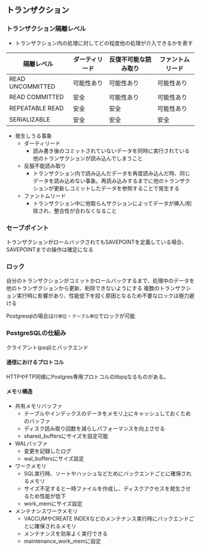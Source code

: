 ## トランザクション

### トランザクション隔離レベル
  - トランザクション内の処理に対してどの程度他の処理が介入できるかを表す

| 隔離レベル          | ダーティリード | 反復不可能な読み取り | ファントムリード |
|---------------------|---------------|---------------------|-----------------|
| READ UNCOMMITTED    | 可能性あり    | 可能性あり          | 可能性あり      |
| READ COMMITTED      | 安全          | 可能性あり          | 可能性あり      |
| REPEATABLE READ     | 安全          | 安全                | 可能性あり      |
| SERIALIZABLE        | 安全          | 安全                | 安全            |

- 発生しうる事象
  - ダーティリード
    - 読み書き後のコミットされていないデータを同時に実行されている他のトランザクションが読み込んでしまうこと
  - 反服不能読み取り
    - トランザクション内で読み込んだデータを再度読み込んだ時、同じデータを読み込めない事象。再読み込みするまでに他のトランザクションが更新しコミットしたデータを参照することで発生する
  - ファントムリード
    - トランザクション中に他取らんザクションによってデータが挿入/削除され、整合性が合わなくなること

### セーブポイント 
トランザクションがロールバックされてもSAVEPOINTを定義している場合、SAVEPOINTまでの操作は確定になる

### ロック
自分のトランザクションがコミットかロールバックするまで、処理中のデータを他のトランザクションから更新、削除できないようにする
複数のトランザクション実行時に影響があり、性能低下を招く原因となるため不要なロックは極力避ける

Postgresqlの場合は`行単位`・`テーブル単位`でロックが可能

### PostgreSQLの仕組み
クライアント(psql)とバックエンド

#### 通信におけるプロトコル
HTTPやFTP同様にPostgres専用プロトコルのlibpqなるものがある。

#### メモリ構造
- 共有メモリバッファ
  - テーブルやインデックスのデータをメモリ上にキャッシュしておくためのバッファ
  - ディスク読み取り回数を減らしパフォーマンスを向上させる
  - shared_buffersにサイズを設定可能
- WALバッファ
  - 変更を記録したログ
  - wal_buffersにサイズ設定
- ワークメモリ
  - SQL実行時、ソートやハッシュなどためにバックエンドごとに確保されるメモリ
  - サイズ不足すると一時ファイルを作成し、ディスクアクセスを発生させるため性能が低下
  - work_memにサイズ設定
- メンテナンスワークメモリ
  - VACCUMやCREATE INDEXなどのメンテナンス実行時にバックエンドごとに確保されるメモリ
  - メンテナンスを効率よく実行できる
  - maintenance_work_memに設定

